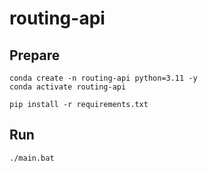 # routing-api

## Prepare

```
conda create -n routing-api python=3.11 -y
conda activate routing-api
```

```
pip install -r requirements.txt
```

## Run

```
./main.bat
```